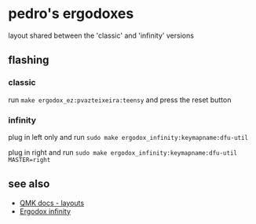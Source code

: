 # pedro's ergodoxes

layout shared between the 'classic' and 'infinity' versions

## flashing

### classic
run `make ergodox_ez:pvazteixeira:teensy` and press the reset button

### infinity
plug in left only and run `sudo make ergodox_infinity:keymapname:dfu-util`

plug in right and run `sudo make ergodox_infinity:keymapname:dfu-util MASTER=right`


## see also

* [QMK docs - layouts](https://docs.qmk.fm/#/feature_layouts)
* [Ergodox infinity](https://github.com/qmk/qmk_firmware/tree/master/keyboards/ergodox_infinity)
